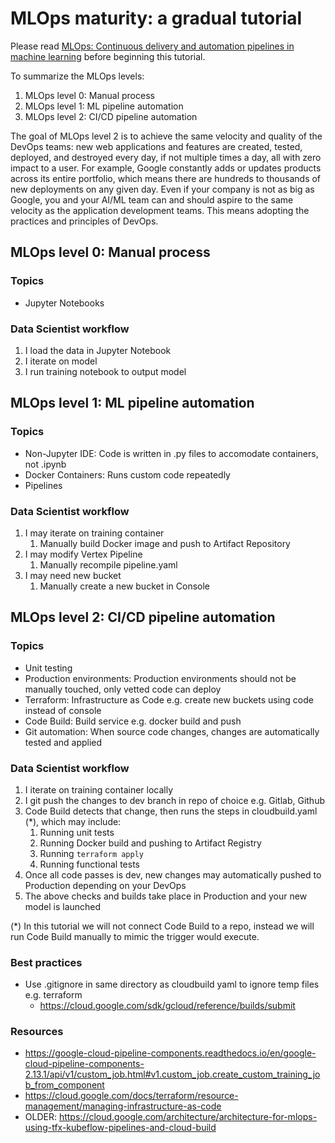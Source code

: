 # MLOps maturity: a gradual tutorial
Please read [MLOps: Continuous delivery and automation pipelines in machine learning](https://cloud.google.com/architecture/mlops-continuous-delivery-and-automation-pipelines-in-machine-learning) before beginning this tutorial.

To summarize the MLOps levels:
1. MLOps level 0: Manual process
2. MLOps level 1: ML pipeline automation
3. MLOps level 2: CI/CD pipeline automation

The goal of MLOps level 2 is to achieve the same velocity and quality of the DevOps teams: new web applications and features are created, tested, deployed, and destroyed every day, if not multiple times a day, all with zero impact to a user. For example, Google constantly adds or updates products across its entire portfolio, which means there are hundreds to thousands of new deployments on any given day. Even if your company is not as big as Google, you and your AI/ML team can and should aspire to the same velocity as the application development teams. This means adopting the practices and principles of DevOps.


## MLOps level 0: Manual process
### Topics
- Jupyter Notebooks

### Data Scientist workflow
1. I load the data in Jupyter Notebook
1. I iterate on model
1. I run training notebook to output model


## MLOps level 1: ML pipeline automation
### Topics
- Non-Jupyter IDE: Code is written in .py files to accomodate containers, not .ipynb
- Docker Containers: Runs custom code repeatedly
- Pipelines

### Data Scientist workflow
1. I may iterate on training container
    1. Manually build Docker image and push to Artifact Repository
1. I may modify Vertex Pipeline
    1. Manually recompile pipeline.yaml
1. I may need new bucket
    1. Manually create a new bucket in Console


## MLOps level 2: CI/CD pipeline automation
### Topics
- Unit testing
- Production environments: Production environments should not be manually touched, only vetted code can deploy
- Terraform: Infrastructure as Code e.g. create new buckets using code instead of console
- Code Build: Build service e.g. docker build and push
- Git automation: When source code changes, changes are automatically tested and applied

### Data Scientist workflow
1. I iterate on training container locally
1. I git push the changes to dev branch in repo of choice e.g. Gitlab, Github
1. Code Build detects that change, then runs the steps in cloudbuild.yaml (*), which may include:
    1. Running unit tests
    1. Running Docker build and pushing to Artifact Registry
    1. Running `terraform apply`
    1. Running functional tests
1. Once all code passes is dev, new changes may automatically pushed to Production depending on your DevOps
1. The above checks and builds take place in Production and your new model is launched

(*) In this tutorial we will not connect Code Build to a repo, instead we will run Code Build manually to mimic the trigger would execute.

### Best practices
* Use .gitignore in same directory as cloudbuild yaml to ignore temp files e.g. terraform
    * https://cloud.google.com/sdk/gcloud/reference/builds/submit

### Resources
* https://google-cloud-pipeline-components.readthedocs.io/en/google-cloud-pipeline-components-2.13.1/api/v1/custom_job.html#v1.custom_job.create_custom_training_job_from_component
* https://cloud.google.com/docs/terraform/resource-management/managing-infrastructure-as-code
* OLDER: https://cloud.google.com/architecture/architecture-for-mlops-using-tfx-kubeflow-pipelines-and-cloud-build